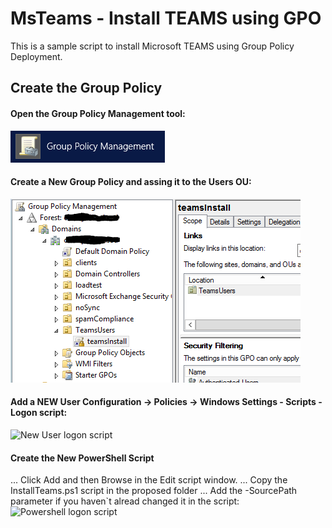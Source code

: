 # MsTeams - Install TEAMS using GPO

This is a sample script to install Microsoft TEAMS using Group Policy Deployment.


## Create the Group Policy

#### Open the Group Policy Management tool:
![Gpo Management Tool](https://github.com/francescopoli/MsTeams/raw/master/GPO_InstallPshell/Images/GPOManagement.png)

####  Create a New Group Policy and assing it to the Users OU:
![New Group Policy](https://github.com/francescopoli/MsTeams/raw/master/GPO_InstallPshell/Images/CreateNewPolicy.png)

#### Add a NEW User Configuration -> Policies -> Windows Settings - Scripts - Logon script:
![New User logon script](https://github.com/francescopoli/raw/MsTeams/master/GPO_InstallPshell/Images/ScriptLogonPolicy.PNG)

#### Create the New PowerShell Script
... Click Add and then Browse in the Edit script window.
... Copy the InstallTeams.ps1 script in the proposed folder
... Add the -SourcePath parameter if you haven`t alread changed it in the script:
![Powershell logon script](https://github.com/francescopoli/raw/MsTeams/master/GPO_InstallPshell/Images/AddNewPowershellScript.PNG)